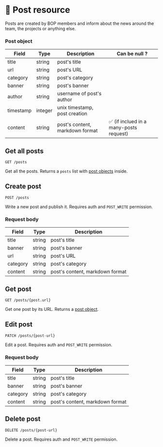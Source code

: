 # 📰 Post resource

Posts are created by BOP members and inform about the news around the team, the projects or anything else.

### Post object

| Field     | Type    | Description                     | Can be null ?                           |
| --------- | ------- | ------------------------------- | --------------------------------------- |
| title     | string  | post's title                    |                                         |
| url       | string  | post's URL                      |                                         |
| category  | string  | post's category                 |                                         |
| banner    | string  | post's banner                   |                                         |
| author    | string  | username of post's author       |                                         |
| timestamp | integer | unix timestamp, post creation   |                                         |
| content   | string  | post's content, markdown format | ✅ (if inclued in a many-posts request) |

## Get all posts

`GET /posts`

Get all the posts. Returns a `posts` list with [post objects](#post-object) inside.

## Create post

`POST /posts`

Write a new post and publish it. Requires auth and `POST_WRITE` permission.

### Request body

| Field    | Type   | Description                     |
| -------- | ------ | ------------------------------- |
| title    | string | post's title                    |
| banner   | string | post's banner                   |
| url      | string | post's URL                      |
| category | string | post's category                 |
| content  | string | post's content, markdown format |

## Get post

`GET /posts/{post.url}`

Get one post by its URL. Returns a [post object](#post-object).

## Edit post

`PATCH /posts/{post-url}`

Edit a post. Requires auth and `POST_WRITE` permission.

### Request body

| Field    | Type   | Description                     |
| -------- | ------ | ------------------------------- |
| title    | string | post's title                    |
| banner   | string | post's banner                   |
| category | string | post's category                 |
| content  | string | post's content, markdown format |

## Delete post

`DELETE /posts/{post-url}`

Delete a post. Requires auth and `POST_WRITE` permission.
